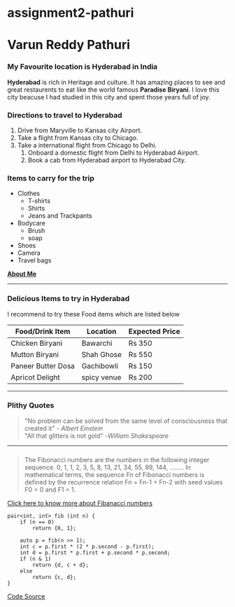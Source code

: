 # assignment2-pathuri

# Varun Reddy Pathuri
### My Favourite location is Hyderabad in India

**Hyderabad** is rich in Heritage and culture. It has amazing places to see and great restaurents to eat like the world famous __Paradise Biryani__. I love this city beacuse I had studied in this city and spent those years full of joy.

### Directions to travel to Hyderabad

1. Drive from Maryville to Kansas city Airport.
2. Take a flight from Kansas city to Chicago.
3. Take a international flight from Chicago to Delhi.
   1. Onboard a domestic flight from Delhi to Hyderabad Airport.
   2. Book  a cab from Hyderabad airport to Hyderabad City.

### Items to carry for the trip
* Clothes
  * T-shirts
  * Shirts
  * Jeans and Trackpants
* Bodycare
  * Brush
  * soap
* Shoes
* Camera
* Travel bags


**[About Me](AboutMe.md)**

---

### Delicious Items to try in Hyderabad

I recommend to try these Food items which are listed below

| Food/Drink Item | Location | Expected Price |
| --- | --- | --- |
| Chicken Biryani | Bawarchi | Rs 350 |
| Mutton Biryani | Shah Ghose | Rs 550 |
| Paneer Butter Dosa | Gachibowli | Rs 150 |
| Apricot Delight | spicy venue | Rs 200 |

---

### Plithy Quotes

> "No problem can be solved from the same level of consciousness that created it" - *Albert Einstein*<Br>
> "All that glitters is not gold" -*William Shakespeare*

---

### 

>The Fibonacci numbers are the numbers in the following integer sequence.
>0, 1, 1, 2, 3, 5, 8, 13, 21, 34, 55, 89, 144, ……..
>In mathematical terms, the sequence Fn of Fibonacci numbers is defined by the recurrence relation 
>Fn = Fn-1 + Fn-2
>with seed values 
>F0 = 0 and F1 = 1.

[Click here to know more about Fibanacci numbers](https://www.geeksforgeeks.org/program-for-nth-fibonacci-number/)

```
pair<int, int> fib (int n) {
    if (n == 0)
        return {0, 1};

    auto p = fib(n >> 1);
    int c = p.first * (2 * p.second - p.first);
    int d = p.first * p.first + p.second * p.second;
    if (n & 1)
        return {d, c + d};
    else
        return {c, d};
}

```
[Code Source](https://cp-algorithms.com/algebra/fibonacci-numbers.html)

